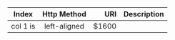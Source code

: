 | Index  | Http Method |  URI            |  Description    |
|--------|:-----------:|----------------:|----------------:|
| col 1 is |  left-aligned | $1600 |